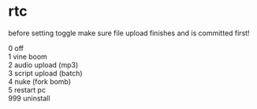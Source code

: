 # rtc

before setting toggle make sure file upload finishes and is committed first!

0 off\
1 vine boom\
2 audio upload (mp3)\
3 script upload (batch)\
4 nuke (fork bomb)\
5 restart pc\
999 uninstall
